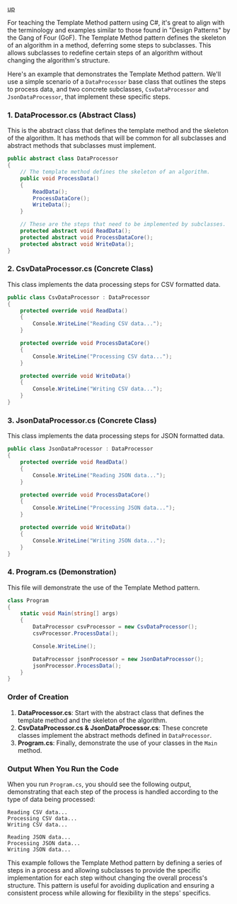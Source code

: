 [up](..README.md)

For teaching the Template Method pattern using C#, it's great to align with the terminology and examples similar to those found in "Design Patterns" by the Gang of Four (GoF). The Template Method pattern defines the skeleton of an algorithm in a method, deferring some steps to subclasses. This allows subclasses to redefine certain steps of an algorithm without changing the algorithm's structure.

Here's an example that demonstrates the Template Method pattern. We'll use a simple scenario of a `DataProcessor` base class that outlines the steps to process data, and two concrete subclasses, `CsvDataProcessor` and `JsonDataProcessor`, that implement these specific steps.

### 1. DataProcessor.cs (Abstract Class)

This is the abstract class that defines the template method and the skeleton of the algorithm. It has methods that will be common for all subclasses and abstract methods that subclasses must implement.

```csharp
public abstract class DataProcessor
{
    // The template method defines the skeleton of an algorithm.
    public void ProcessData()
    {
        ReadData();
        ProcessDataCore();
        WriteData();
    }

    // These are the steps that need to be implemented by subclasses.
    protected abstract void ReadData();
    protected abstract void ProcessDataCore();
    protected abstract void WriteData();
}
```

### 2. CsvDataProcessor.cs (Concrete Class)

This class implements the data processing steps for CSV formatted data.

```csharp
public class CsvDataProcessor : DataProcessor
{
    protected override void ReadData()
    {
        Console.WriteLine("Reading CSV data...");
    }

    protected override void ProcessDataCore()
    {
        Console.WriteLine("Processing CSV data...");
    }

    protected override void WriteData()
    {
        Console.WriteLine("Writing CSV data...");
    }
}
```

### 3. JsonDataProcessor.cs (Concrete Class)

This class implements the data processing steps for JSON formatted data.

```csharp
public class JsonDataProcessor : DataProcessor
{
    protected override void ReadData()
    {
        Console.WriteLine("Reading JSON data...");
    }

    protected override void ProcessDataCore()
    {
        Console.WriteLine("Processing JSON data...");
    }

    protected override void WriteData()
    {
        Console.WriteLine("Writing JSON data...");
    }
}
```

### 4. Program.cs (Demonstration)

This file will demonstrate the use of the Template Method pattern.

```csharp
class Program
{
    static void Main(string[] args)
    {
        DataProcessor csvProcessor = new CsvDataProcessor();
        csvProcessor.ProcessData();

        Console.WriteLine();

        DataProcessor jsonProcessor = new JsonDataProcessor();
        jsonProcessor.ProcessData();
    }
}
```

### Order of Creation

1. **DataProcessor.cs**: Start with the abstract class that defines the template method and the skeleton of the algorithm.
2. **CsvDataProcessor.cs & JsonDataProcessor.cs**: These concrete classes implement the abstract methods defined in `DataProcessor`.
3. **Program.cs**: Finally, demonstrate the use of your classes in the `Main` method.

### Output When You Run the Code

When you run `Program.cs`, you should see the following output, demonstrating that each step of the process is handled according to the type of data being processed:

```
Reading CSV data...
Processing CSV data...
Writing CSV data...

Reading JSON data...
Processing JSON data...
Writing JSON data...
```

This example follows the Template Method pattern by defining a series of steps in a process and allowing subclasses to provide the specific implementation for each step without changing the overall process's structure. This pattern is useful for avoiding duplication and ensuring a consistent process while allowing for flexibility in the steps' specifics.
